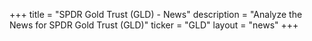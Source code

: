 +++
title = "SPDR Gold Trust (GLD) - News"
description = "Analyze the News for SPDR Gold Trust (GLD)"
ticker = "GLD"
layout = "news"
+++

